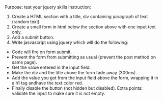 Purpose: test your jquery skills
Instruction:

1. Create a HTML section with a title, div containing paragraph of text (random text)
2. Create a small form in html below the section above with one input text only.
3. Add a submit button.
4. Write jasvascript using jquery which will do the following:

- Code will fire on form submit.
- Prevent the form from submitting as usual (prevent the post method on same page).
- Get the value entered in the input field.
- Make the div and the title above the form fade away (300ms).
- Add the value you got from the input field above the form, wrapping it in a h1 tag andhave the text color red.
- Finally disable the button (not hidden but disabled).
  Extra points: validate the input to make sure it is not empty.
